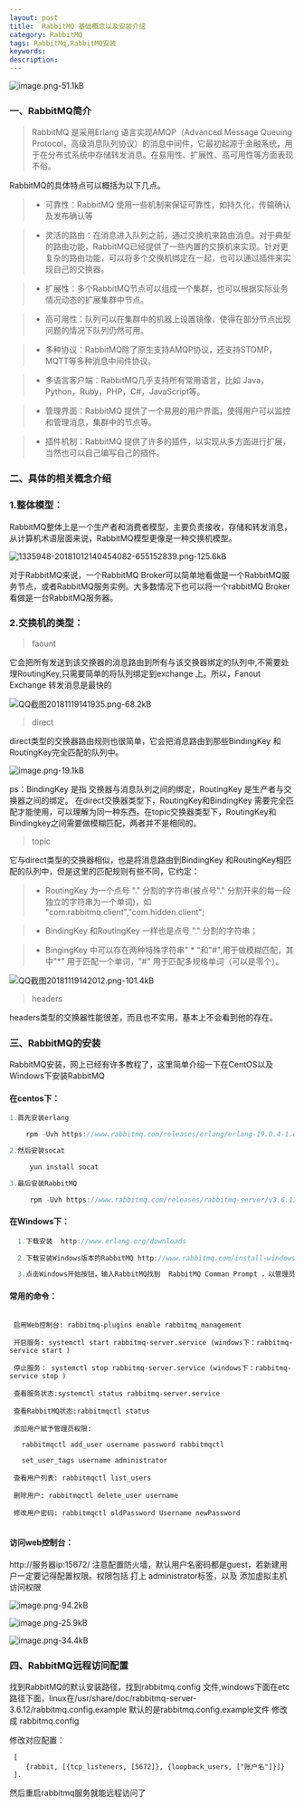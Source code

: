```yaml
---
layout: post
title:  RabbitMQ 基础概念以及安装介绍
category: RabbitMQ
tags: RabbitMq,RabbitMQ安装
keywords: 
description:
---
```




![image.png-51.1kB][1]


### 一、RabbitMQ简介

> RabbitMQ 是采用Erlang 语言实现AMQP（Advanced Message Queuing Protocol，高级消息队列协议）的消息中间件，它最初起源于金融系统，用于在分布式系统中存储转发消息。在易用性、扩展性、高可用性等方面表现不俗。


RabbitMQ的具体特点可以概括为以下几点。

>* 可靠性：RabbitMQ 使用一些机制来保证可靠性，如持久化，传输确认及发布确认等


>* 灵活的路由：在消息进入队列之前，通过交换机来路由消息。对于典型的路由功能，RabbitMQ已经提供了一些内置的交换机来实现。针对更复杂的路由功能，可以将多个交换机绑定在一起，也可以通过插件来实现自己的交换器。

>* 扩展性：多个RabbitMQ节点可以组成一个集群，也可以根据实际业务情况动态的扩展集群中节点。


>* 高可用性：队列可以在集群中的机器上设置镜像，使得在部分节点出现问题的情况下队列仍然可用。


>* 多种协议：RabbitMQ除了原生支持AMQP协议，还支持STOMP，MQTT等多种消息中间件协议。


>* 多语言客户端：RabbitMQ几乎支持所有常用语言，比如 Java，Python，Ruby，PHP，C#，JavaScript等。


>* 管理界面：RabbitMQ 提供了一个易用的用户界面，使得用户可以监控和管理消息，集群中的节点等。

>* 插件机制：RabbitMQ 提供了许多的插件，以实现从多方面进行扩展，当然也可以自己编写自己的插件。


### 二、具体的相关概念介绍
### 1.整体模型：
 RabbitMQ整体上是一个生产者和消费者模型，主要负责接收，存储和转发消息，从计算机术语层面来说，RabbitMQ模型更像是一种交换机模型。

![1335948-20181012140454082-655152839.png-125.6kB][2]

对于RabbitMQ来说，一个RabbitMQ Broker可以简单地看做是一个RabbitMQ服务节点，或者RabbitMQ服务实例。大多数情况下也可以将一个rabbitMQ Broker 看做是一台RabbitMQ服务器。

### 2.交换机的类型：

> faount

 它会把所有发送到该交换器的消息路由到所有与该交换器绑定的队列中,不需要处理RoutingKey,只需要简单的将队列绑定到exchange 上。所以，Fanout Exchange 转发消息是最快的
 
 ![QQ截图20181119141935.png-68.2kB][3]
 
 
 > direct
 
 direct类型的交换器路由规则也很简单，它会把消息路由到那些BindingKey  和RoutingKey完全匹配的队列中。
 
 ![image.png-19.1kB][4]
 
 ps：BindingKey 是指 交换器与消息队列之间的绑定，RoutingKey 是生产者与交换器之间的绑定。 在direct交换器类型下，RoutingKey和BindingKey 需要完全匹配才能使用，可以理解为同一种东西。在topic交换器类型下，RoutingKey和Bindingkey之间需要做模糊匹配，两者并不是相同的。
 
 
> topic

它与direct类型的交换器相似，也是将消息路由到BindingKey 和RoutingKey相匹配的队列中，但是这里的匹配规则有些不同，它约定：

>* RoutingKey 为一个点号 "." 分割的字符串(被点号"." 分割开来的每一段独立的字符串为一个单词)，如 "com.rabbitmq.client","com.hidden.client";

>* BindingKey 和RoutingKey 一样也是点号 "." 分割的字符串；

>* BingingKey 中可以存在两种特殊字符串" * "和"#",用于做模糊匹配，其中"*" 用于匹配一个单词，"#" 用于匹配多规格单词（可以是零个）。

![QQ截图20181119142012.png-101.4kB][5]

> headers

headers类型的交换器性能很差，而且也不实用，基本上不会看到他的存在。

### 三、RabbitMQ的安装

 RabbitMQ安装，网上已经有许多教程了，这里简单介绍一下在CentOS以及Windows下安装RabbitMQ
 
#### 在centos下：
```java
1.首先安装erlang

    rpm -Uvh https://www.rabbitmq.com/releases/erlang/erlang-19.0.4-1.el7.centos.x86_64.rpm 

2.然后安装socat

     yun install socat 

3.最后安装RabbitMQ

     rpm -Uvh https://www.rabbitmq.com/releases/rabbitmq-server/v3.6.12/rabbitmq-server-3.6.12-1.el7.noarch.rpm 
```
  
#### 在Windows下： 

```java
  1.下载安装  http://www.erlang.org/downloads
  
  2.下载安装Windows版本的RabbitMQ http://www.rabbitmq.com/install-windows.html。

  3.点击Windows开始按钮，输入RabbitMQ找到  RabbitMQ Comman Prompt ，以管理员身份运行。
```




#### 常用的命令：

```

 启用Web控制台: rabbitmq-plugins enable rabbitmq_management

 开启服务: systemctl start rabbitmq-server.service (windows下：rabbitmq-service start )

 停止服务： systemctl stop rabbitmq-server.service (windows下：rabbitmq-service stop )

 查看服务状态:systemctl status rabbitmq-server.service

 查看RabbitMQ状态:rabbitmqctl status 

 添加用户赋予管理员权限:
 
   rabbitmqctl add_user username password rabbitmqctl

   set_user_tags username administrator 

 查看用户列表: rabbitmqctl list_users
 
 删除用户: rabbitmqctl delete_user username
 
 修改用户密码: rabbitmqctl oldPassword Username newPassword
 
```
#### 访问web控制台：
 http://服务器ip:15672/  注意配置防火墙，默认用户名密码都是guest，若新建用户一定要记得配置权限。权限包括 打上 administrator标签，以及 添加虚拟主机访问权限
 
 
![image.png-94.2kB][6]
 
![image.png-25.9kB][7]

![image.png-34.4kB][8]

### 四、RabbitMQ远程访问配置 

 找到RabbitMQ的默认安装路径，找到rabbitmq.config 文件,windows下面在etc路径下面，linux在/usr/share/doc/rabbitmq-server-3.6.12/rabbitmq.config.example 默认的是rabbitmq.config.example文件 修改成 rabbitmq.config
 
修改对应配置：
```
 [
    {rabbit, [{tcp_listeners, [5672]}, {loopback_users, ["账户名"]}]}
 ].
```
然后重启rabbitmq服务就能远程访问了










  [1]: http://static.zybuluo.com/qxjbeyond/2hv3fq8bjpc9kytc0eib2br9/image.png
  [2]: http://static.zybuluo.com/qxjbeyond/c78fctuupiwhd2oioexeb6dt/1335948-20181012140454082-655152839.png
  [3]: http://static.zybuluo.com/qxjbeyond/stsjxnf3co22r6bpbcvcufdk/QQ%E6%88%AA%E5%9B%BE20181119141935.png
  [4]: http://static.zybuluo.com/qxjbeyond/ymjmy132o7o6wt74qe2dco4o/image.png
  [5]: http://static.zybuluo.com/qxjbeyond/hbz3rh9sa1ohwn2jo6kxzepu/QQ%E6%88%AA%E5%9B%BE20181119142012.png
  [6]: http://static.zybuluo.com/qxjbeyond/jwuqxcdj7k3tf9psfskxf2dx/image.png
  [7]: http://static.zybuluo.com/qxjbeyond/s02vgbt4e0j57p2lirl6k7sl/image.png
  [8]: http://static.zybuluo.com/qxjbeyond/priom93mnnx6chqp9ps0z1rg/image.png